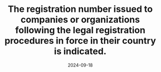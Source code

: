 ---
N: '101'
Rubrique: Identification et contact
title: The registration number issued to companies or organizations following the legal registration procedures in force in their country is indicated.
abstract: 
categories: ["Identification and contact"]
agrege: O4101-E015
opquast: '4 101'
indiceebook: '15'
description: "Rule n° 015"
before: "014"
weight: "015"
after: "016"
actif: '1'
layout: rules
date: 2024-09-18
tags: ["", ""]
objectif: ["", ""]
Meo: [""]
Controle: [""
]
epubcheck: 
ace: 
humancheck: true
Source: ["Opquast"]
Referentiel: [""]
Steps: ["", ""]
---